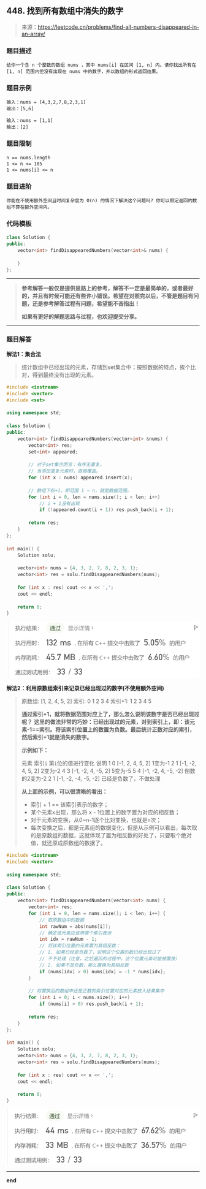 ## 448. 找到所有数组中消失的数字

> 来源：https://leetcode.cn/problems/find-all-numbers-disappeared-in-an-array/

### 题目描述

```text
给你一个含 n 个整数的数组 nums ，其中 nums[i] 在区间 [1, n] 内。请你找出所有在 [1, n] 范围内但没有出现在 nums 中的数字，并以数组的形式返回结果。
```

### 题目示例

```
输入：nums = [4,3,2,7,8,2,3,1]
输出：[5,6]
```

```
输入：nums = [1,1]
输出：[2]
```

### 题目限制

```
n == nums.length
1 <= n <= 105
1 <= nums[i] <= n
```

### 题目进阶

```
你能在不使用额外空间且时间复杂度为 O(n) 的情况下解决这个问题吗? 你可以假定返回的数组不算在额外空间内。
```

### 代码模板

```cpp
class Solution {
public:
    vector<int> findDisappearedNumbers(vector<int>& nums) {

    }
};
```

---

> **参考解答一般仅是提供思路上的参考，解答不一定是最简单的，或者最好的，并且有时候可能还有些许小错误。希望在对照完以后，不管是题目有问题，还是参考解答过程有问题，希望能不吝指出！**
>
> **如果有更好的解题思路与过程，也欢迎提交分享。**

---

### 题目解答

**解法1：集合法**

> 统计数组中已经出现的元素，存储到set集合中；按照数据的特点，挨个比对，得到最终没有出现的元素。

```cpp
#include <iostream>
#include <vector>
#include <set>

using namespace std;

class Solution {
public:
	vector<int> findDisappearedNumbers(vector<int> &nums) {
		vector<int> res;
		set<int> appeared;
		
		// 对于set集合而言：有序无重复。 
		// 当添加重复元素时，直接覆盖。 
		for (int x : nums) appeared.insert(x);
		
		// 数组下标+1，即范围 1 ~ n，就是数据范围。 
		for (int i = 0, len = nums.size(); i < len; i++)
			// i + 1没有出现 
			if (!appeared.count(i + 1)) res.push_back(i + 1);
			
		return res;
	}
};

int main() {
	Solution solu;
	
	vector<int> nums = {4, 3, 2, 7, 8, 2, 3, 1};
	vector<int> res = solu.findDisappearedNumbers(nums);
	
	for (int x : res) cout << x << ',';
	cout << endl;
	
	return 0; 
} 
```

![image-20220609091840707](image-20220609091840707.png)



**解法2：利用原数组索引来记录已经出现过的数字(不使用额外空间)**

> 原数组:       [1, 2, 4, 5, 2] 
> 索引:            0  1  2  3  4
> 索引+1:        1  2  3  4  5
>
> **通过索引+1，就将数据范围对应上了，那么怎么说明该数字是否已经出现过呢？**
> **这里的做法非常的巧妙：已经出现过的元素，对到索引上，即：该元素-1==索引。将该索引位置上的数置为负数。最后统计正数对应的索引，然后索引+1就是消失的数字。**
>
> **示例如下：**
>
> 元素  索引`i`   第`i`位的值进行变化       说明
>   1        0          [-1, 2, 4, 5, 2]                1变为-1
>   2        1          [-1, -2, 4, 5, 2]               2变为-2
>   4        3          [-1, -2, 4, -5, 2]              5变为-5
>   5        4          [-1, -2, 4, -5, -2]             倒数的2变为-2
>   2        1          [-1, -2, -4, -5, -2]            已经是负数了，不做处理
>
> **从上面的示例，可以很清晰的看出：**
>
> - 索引 + 1 == 该索引表示的数字；
> - 某个元素x出现，那么将 x - 1位置上的数字置为对应的相反数；
> - 对于元素的变换，从0~n-1逐个比对变换，也就是n次；
> - 每次变换之后，都是元素组的数据变化，但是从示例可以看出，每次取的是原数组的数据，这就体现了置为相反数的好处了，只要取个绝对值，就还原成原数组的数据了。

```cpp
#include <iostream>
#include <vector>

using namespace std;

class Solution {
public:
	vector<int> findDisappearedNumbers(vector<int> nums) {
		vector<int> res; 
		for (int i = 0, len = nums.size(); i < len; i++) {
			// 取原数组中的数据
			int rawNum = abs(nums[i]);
			// 确定该元素应该用哪个索引表示
			int idx = rawNum - 1;
			// 将该索引位置的元素置为其相反数：
			// 1. 如果已经是负数了，说明这个位置的数已经出现过了
			// 不予处理（注意，之后遍历的过程中，这个位置元素可能被置换） 
			// 2. 如果不是负数，那么置换为其相反数 
			if (nums[idx] > 0) nums[idx] = -1 * nums[idx];
		}
		
		// 将置换后的数组中还是正数的索引位置对应的元素放入结果集中 
		for (int i = 0; i < nums.size(); i++)
			if (nums[i] > 0) res.push_back(i + 1);
			 
		return res;
	}
};

int main() {
	Solution solu;
	vector<int> nums = {4, 3, 2, 7, 8, 2, 3, 1};
	vector<int> res = solu.findDisappearedNumbers(nums);
	
	for (int x : res) cout << x << ',';
	cout << endl;
	
	return 0;
} 
```

![image-20220609101335030](image-20220609101335030.png)

---

**end**
